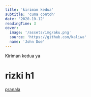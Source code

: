 ```yaml
---
title: 'kiriman kedua'
subtitle: 'cuma contoh'
date: '2020-10-12'
readingTime: 3
cover:
  image: '/assets/img/aku.png'
  source: 'https://github.com/kaliwa'
  name: 'John Doe'
---
```


Kiriman kedua ya

<h1>rizki h1</h1>
</div>
<a class='border-b-2 border-primary' href='https://kawari.space'>pranala</a>

